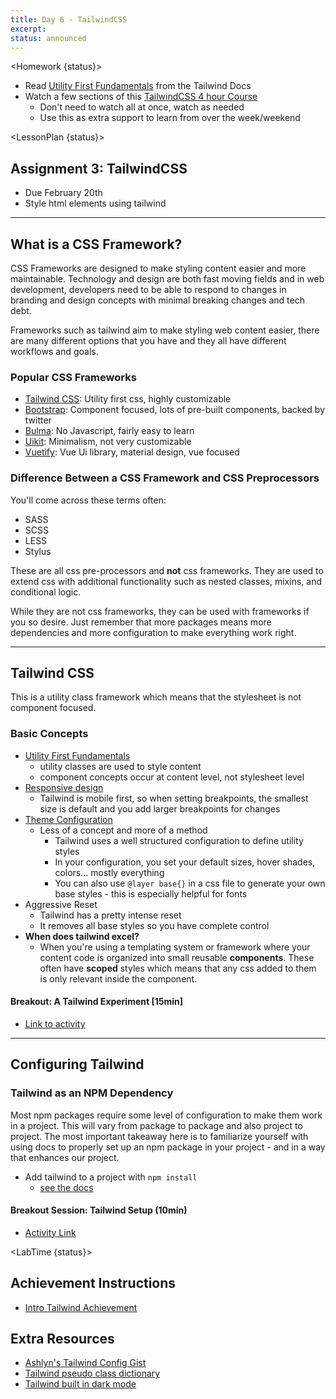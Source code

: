```yaml
---
title: Day 6 - TailwindCSS
excerpt:
status: announced
---
```


<script>

	import Homework from "$lib/components/Homework.svelte";
	import LessonPlan from "$lib/components/LessonPlan.svelte";
	import LabTime from "$lib/components/LabTime.svelte";

</script>

<Homework {status}>

- Read [Utility First Fundamentals](https://tailwindcss.com/docs/utility-first) from the Tailwind Docs
- Watch a few sections of this [TailwindCSS 4 hour Course](https://www.youtube.com/watch?v=ft30zcMlFao)
  - Don't need to watch all at once, watch as needed
  - Use this as extra support to learn from over the week/weekend

</Homework>

<LessonPlan {status}>

## Assignment 3: TailwindCSS

- Due February 20th
- Style html elements using tailwind

---

## What is a CSS Framework?

CSS Frameworks are designed to make styling content easier and more maintainable. Technology and design are both fast moving fields and in web development, developers need to be able to respond to changes in branding and design concepts with minimal breaking changes and tech debt.

Frameworks such as tailwind aim to make styling web content easier, there are many different options that you have and they all have different workflows and goals.

### Popular CSS Frameworks

- [Tailwind CSS](https://tailwindcss.com/): Utility first css, highly customizable
- [Bootstrap](https://getbootstrap.com/): Component focused, lots of pre-built components, backed by twitter
- [Bulma](https://bulma.io/): No Javascript, fairly easy to learn
- [Uikit](https://getuikit.com/): Minimalism, not very customizable
- [Vuetify](https://vuetifyjs.com/en/): Vue Ui library, material design, vue focused

### Difference Between a CSS Framework and CSS Preprocessors

You'll come across these terms often:

- SASS
- SCSS
- LESS
- Stylus

These are all css pre-processors and **not** css frameworks. They are used to extend css with additional functionality such as nested classes, mixins, and conditional logic.

While they are not css frameworks, they can be used with frameworks if you so desire. Just remember that more packages means more dependencies and more configuration to make everything work right.

---

## Tailwind CSS

This is a utility class framework which means that the stylesheet is not component focused.

### Basic Concepts

- [Utility First Fundamentals](https://tailwindcss.com/docs/utility-first)
  - utility classes are used to style content
  - component concepts occur at content level, not stylesheet level
- [Responsive design](https://tailwindcss.com/docs/responsive-design)
  - Tailwind is mobile first, so when setting breakpoints, the smallest size is default and you add larger breakpoints for changes
- [Theme Configuration](https://tailwindcss.com/docs/theme)
  - Less of a concept and more of a method
    - Tailwind uses a well structured configuration to define utility styles
    - In your configuration, you set your default sizes, hover shades, colors... mostly everything
    - You can also use `@layer base{}` in a css file to generate your own base styles - this is especially helpful for fonts
- Aggressive Reset
  - Tailwind has a pretty intense reset
  - It removes all base styles so you have complete control
- **When does tailwind excel?**
  - When you're using a templating system or framework where your content code is organized into small reusable **components**. These often have **scoped** styles which means that any css added to them is only relevant inside the component.

#### Breakout: A Tailwind Experiment [15min]

- [Link to activity](https://gist.github.com/lilyx13/84400e9d8feb8a1940d5c67044b73077)

---

## Configuring Tailwind

### Tailwind as an NPM Dependency

Most npm packages require some level of configuration to make them work in a project. This will vary from package to package and also project to project. The most important takeaway here is to familiarize yourself with using docs to properly set up an npm package in your project - and in a way that enhances our project.

- Add tailwind to a project with `npm install`
  - [see the docs](https://tailwindcss.com/docs/installation)

#### Breakout Session: Tailwind Setup (10min)

- [Activity Link](https://gist.github.com/lilyx13/2ed0c859ce72a24a59f2e1c54c0778d4)

</LessonPlan>

<LabTime {status}>

## Achievement Instructions

- [Intro Tailwind Achievement](https://gist.github.com/lilyx13/2ed0c859ce72a24a59f2e1c54c0778d4)

## Extra Resources

- [Ashlyn's Tailwind Config Gist](https://gist.github.com/lilyx13/f1c82147032f0b11a1ea8e6c36c681f6)
- [Tailwind pseudo class dictionary](https://tailwindcss.com/docs/hover-focus-and-other-states#disabled)
- [Tailwind built in dark mode](https://tailwindcss.com/docs/dark-mode)
  </LabTime>
